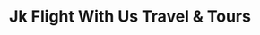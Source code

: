 ---
title: "Jk Flight With Us Travel & Tours"
url: /asingan/jk-flight-with-us-travel-und-tours/
shop: Reisebüro
---